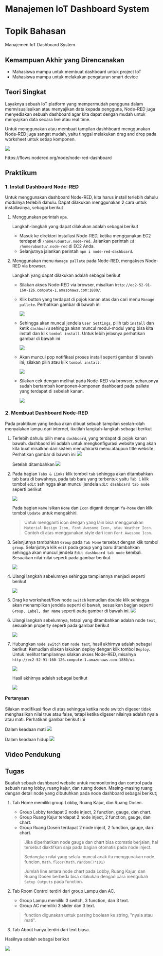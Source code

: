 # Manajemen IoT Dashboard System

# Topik Bahasan

Manajemen IoT Dashboard System

## Kemampuan Akhir yang Direncanakan

- Mahasiswa mampu untuk membuat dashboard untuk project IoT
- Mahasiswa mampu untuk melakukan pengaturan smart device

## Teori Singkat
Layaknya sebuah IoT platform yang mempermudah pengguna dalam memvisualisaikan atau menyajikan data kepada pengguna, Node-RED
juga menyediakan sebuah dashboard agar kita dapat dengan mudah untuk menyajikan data secara live atau real time.

Untuk menggunakan atau membuat tampilan dashhboard menggunakan Node-RED juga sangat mudah, yaitu tinggal melakukan drag and 
drop pada worksheet untuk setiap komponen.

![](images/dashboard.png)

<p>https://flows.nodered.org/node/node-red-dashboard</p>

## Praktikum
### 1. Install Dashboard Node-RED
Untuk menggunakan dashboard Node-RED, kita harus install terlebih dahulu modulnya terlebih dahulu. Dapat dilakukan menggunakan
2 cara untuk installasinya, sebagai berikut
1. Menggunakan perintah `npm`.
   
    Langkah-langkah yang dapat dilakukan adalah sebagai berikut
   - Masuk ke direktori installasi Node-RED, ketika menggunakan EC2 terdapat di `/home/ubuntu/.node-red`. Jalankan perintah
    `cd /home/ubuntu/.node-red` di EC2 Anda.
   - Selanjutnya jalankan perintah `npm i node-red-dashboard`. 
2. Menggunakan menu `Manage pallete` pada Node-RED, mengakses Node-RED via browser.

    Langkah yang dapat dilakukan adalah sebagai berikut
    - Silakan akses Node-RED via browser, misalkan `http://ec2-52-91-160-126.compute-1.amazonaws.com:1880/`. 
    - Klik button yang terdapat di pojok kanan atas dan cari menu `Manage pallete`. Perhatikan gambar di bawah ini
    
        ![](images/01.png)
    - Sehingga akan muncul jendela `User Settings`, pilih tab `install` dan ketik `dashboard` sehingga akan muncul modul-modul
    yang bisa kita install dan klik `tombol install`. Untuk lebih jelasnya perhatikan gambar di bawah ini
      
        ![](images/02.png)
    - Akan muncul pop notifikasi proses install seperti gambar di bawah ini, silakan pilih atau klik `tombol install`.
        
        ![](images/03.png)
    - Silakan cek dengan melihat pada Node-RED via browser, seharusnya sudah bertambah komponen-komponen dashboard pada
    pallete yang terdapat di sebelah kanan.
      
        ![](images/04.png)

### 2. Membuat Dashboard Node-RED
Pada praktikum yang kedua akan dibuat sebuah tampilan seolah-olah menyalakan lampu dari internet, ikutilah langkah-langkah
sebagai berikut
1. Terlebih dahulu pilih menu `dashboard`, yang terdapat di pojok kanan bawah. dashbaord ini adalah untuk mengkonfigurasi 
   website yang akan kita buat misalkan dari sistem menu/hirarki menu ataupun title website. Perhatikan gambar di bawah ini
   ![](images/05.png)
   
   Setelah ditambahkan
   ![](images/06.png)
   
2. Pada bagian `Tabs & Links` klik tombol `tab` sehingga akan ditambahkan tab baru di bawahnya, pada tab baru yang terbentuk
   yaitu `Tab 1` klik tombol `edit` sehingga akan muncul jendela `Edit dashboard tab node` seperti berikut
   
    ![](images/07.png)
   
    Pada bagian `Name` isikan `Home` dan `Icon` diganti dengan `fa-home` dan klik tombol `Update` untuk mengakhiri.
   > Untuk mengganti icon dengan yang lain bisa menggunakan `Material Design Icon, Font Awesome Icon, atau Weather Icon`. 
   > Contoh di atas menggunakan style dari icon `Font Awesome Icon`.
   > 
3. Selanjutnya tambahkan `Group` pada `Tab Home` tersebut dengan klik tombol `group`. Selanjutnya klik `edit` pada group 
   yang baru ditambahkan sehingga akan muncul jendela `Edit dashboard tab node` kembali. Sesuaikan nilai-nilai seperti pada
   gambar berikut
   
    ![](images/08.png)
   
4. Ulangi langkah sebelumnya sehingga tampilannya menjadi seperti berikut
   
    ![](images/09.png)
5. Drag ke worksheet/flow node `switch` kemudian double klik sehingga akan menampilkan jendela seperti di bawah, sesuaikan
bagian seperti `Group, Label, dan Name` seperti pada gambar di bawah ini.
    ![](images/10.png)
   
6. Ulangi langkah sebelumnya, tetapi yang ditambahkan adalah node `text`, sesuaikan property seperti pada gambar berikut

    ![](images/11.png)

7. Hubungkan `node switch` dan `node text`, hasil akhirnya adalah sebagai berikut. Kemudian silakan lakukan deploy dengan
klik tombol `Deploy`. Untuk melihat tampilannya silakan akses Node-RED, misalnya `http://ec2-52-91-160-126.compute-1.amazonaws.com:1880/ui`.
   
    ![](images/12.png)

    Hasil akhirnya adalah sebagai berikut

    ![](images/13.png)

#### Pertanyaan
Silakan modifikasi flow di atas sehingga ketika node switch digeser tidak menghasilkan nilai true atau false, tetapi ketika
digeser nilainya adalah nyala atau mati. Perhatikan gambar berikut ini

Dalam keadaan mati
![](images/14.png)

Dalam keadaan hidup
![](images/15.png)

## Video Pendukung

## Tugas
Buatlah sebuah dashboard website untuk memonitoring dan control pada sebuah ruang lobby, ruang kajur, dan ruang dosen.
Masing-masing ruang dengan detail node yang dibutuhkan pada node dashboard sebagai berikut;
1. Tab Home memiliki group Lobby, Ruang Kajur, dan Ruang Dosen.
   - Group Lobby terdapat 2 node inject, 2 function, gauge, dan chart.  
   - Group Ruang Kajur terdapat 2 node inject, 2 function, gauge, dan chart.
   - Group Ruang Dosen terdapat 2 node inject, 2 function, gauge, dan chart. 
   > Jika diperhatikan node gauge dan chart bisa otomatis berjalan, hal tersebut diaktifkan saja pada bagian otomatis
   > pada node inject.
   > 
   > Sedangkan nilai yang selalu muncul acak itu menggunakan node funcion, `Math.floor(Math.random()*101)`
   > 
   > Jumlah line antara node chart pada Lobby, Ruang Kajur, dan Ruang Dosen berbeda bisa dilakukan dengan cara mengubah 
   > `Setup Outputs` pada function.
     
2. Tab Room Control terdiri dari group Lampu dan AC.
   - Group Lampu memiliki 3 switch, 3 function, dan 3 text.
   - Group AC memiliki 3 slider dan 3 text.
   > function digunakan untuk parsing boolean ke string, "nyala atau mati".
   
3. Tab About hanya terdiri dari text biasa.
   
Hasilnya adalah sebagai berikut

![](images/tugas.gif)


